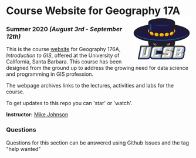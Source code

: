 # Course Website for Geography 17A <img src="docs/ucsb_logo.png" width=160 height = 120 align="right" />

### Summer 2020 *(August 3rd - September 12th)*

This is the course [website](https://mikejohnson51.github.io/spds) for Geography 176A, *Introduction to GIS*, offered at the 
University of California, Santa Barbara. This course has been designed from the ground up to address the growing need for data science and programming in GIS profession.

The webpage archives links to the lectures, activities and labs for the course.

To get updates to this repo you can 'star' or 'watch'.

**Instructor:** [Mike Johnson](http://mikejohnson51.github.io/)

### Questions

Questions for this section can be answered using Github Issues and the tag "help wanted"


